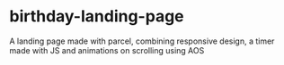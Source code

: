 # birthday-landing-page
A landing page made with parcel, combining responsive design, a timer made with JS and animations on scrolling using AOS
